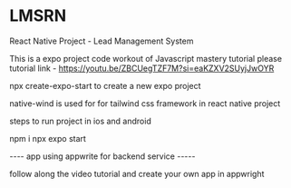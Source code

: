 # LMSRN
React Native Project - Lead Management System

This is a expo project code workout of Javascript mastery tutorial
 please tutorial link - https://youtu.be/ZBCUegTZF7M?si=eaKZXV2SUyjJwOYR 

npx create-expo-start to create a new expo project 

native-wind is used for for tailwind css framework in react native project 

steps to run project in ios and android 

npm i 
npx expo start 

---- app using appwrite for backend service -----

follow along the video tutorial and create your own app in appwright